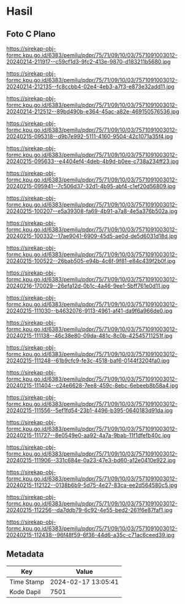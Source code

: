 # Hasil

## Foto C Plano

https://sirekap-obj-formc.kpu.go.id/6383/pemilu/pdpr/75/71/09/10/03/7571091003012-20240214-211917--c59cf1d3-9fc2-413e-9870-d183211b5680.jpg

https://sirekap-obj-formc.kpu.go.id/6383/pemilu/pdpr/75/71/09/10/03/7571091003012-20240214-212135--fc8ccbb4-02e4-4eb3-a7f3-e873e32add11.jpg

https://sirekap-obj-formc.kpu.go.id/6383/pemilu/pdpr/75/71/09/10/03/7571091003012-20240214-212512--89bd490b-e364-45ac-a82e-469150576536.jpg

https://sirekap-obj-formc.kpu.go.id/6383/pemilu/pdpr/75/71/09/10/03/7571091003012-20240215-095318--d9b7e992-5111-4160-9504-42c1071a35f4.jpg

https://sirekap-obj-formc.kpu.go.id/6383/pemilu/pdpr/75/71/09/10/03/7571091003012-20240215-095633--e4404ef4-4deb-4b9d-b0ee-c738a234ff23.jpg

https://sirekap-obj-formc.kpu.go.id/6383/pemilu/pdpr/75/71/09/10/03/7571091003012-20240215-095941--7c506d37-32d1-4b95-abf4-c1ef20d56809.jpg

https://sirekap-obj-formc.kpu.go.id/6383/pemilu/pdpr/75/71/09/10/03/7571091003012-20240215-100207--e5a39308-fa69-4b91-a7a8-4e5a376b502a.jpg

https://sirekap-obj-formc.kpu.go.id/6383/pemilu/pdpr/75/71/09/10/03/7571091003012-20240215-100332--17ae9041-6909-45d5-ae0d-de5d6031d18d.jpg

https://sirekap-obj-formc.kpu.go.id/6383/pemilu/pdpr/75/71/09/10/03/7571091003012-20240215-100522--26bab505-e94b-4c6f-9f81-e84c439f2b0f.jpg

https://sirekap-obj-formc.kpu.go.id/6383/pemilu/pdpr/75/71/09/10/03/7571091003012-20240216-170029--26efa12d-0b1c-4a46-9ee1-5bff761e0d11.jpg

https://sirekap-obj-formc.kpu.go.id/6383/pemilu/pdpr/75/71/09/10/03/7571091003012-20240215-111030--b4632076-9113-4961-af41-da9f6a966de0.jpg

https://sirekap-obj-formc.kpu.go.id/6383/pemilu/pdpr/75/71/09/10/03/7571091003012-20240215-111138--46c38e80-09da-481c-8c0b-42545711251f.jpg

https://sirekap-obj-formc.kpu.go.id/6383/pemilu/pdpr/75/71/09/10/03/7571091003012-20240215-111248--61b9cfc9-fe3c-4518-baf6-0144f3204fa0.jpg

https://sirekap-obj-formc.kpu.go.id/6383/pemilu/pdpr/75/71/09/10/03/7571091003012-20240215-111404--c24e6628-7ee8-459c-8ebc-6ebeeb8b58a4.jpg

https://sirekap-obj-formc.kpu.go.id/6383/pemilu/pdpr/75/71/09/10/03/7571091003012-20240215-111556--5ef1fd54-23b1-4496-b395-0640183d91da.jpg

https://sirekap-obj-formc.kpu.go.id/6383/pemilu/pdpr/75/71/09/10/03/7571091003012-20240215-111727--8e0549e0-aa92-4a7a-9bab-11f1dfefb40c.jpg

https://sirekap-obj-formc.kpu.go.id/6383/pemilu/pdpr/75/71/09/10/03/7571091003012-20240215-111906--331c684e-0a23-47e3-bd60-a12e0410e922.jpg

https://sirekap-obj-formc.kpu.go.id/6383/pemilu/pdpr/75/71/09/10/03/7571091003012-20240215-112122--0138b6b9-5d75-4e27-83ca-ee2d564580c5.jpg

https://sirekap-obj-formc.kpu.go.id/6383/pemilu/pdpr/75/71/09/10/03/7571091003012-20240215-112256--da7ddb79-6c92-4e55-bed2-261f6e87faf1.jpg

https://sirekap-obj-formc.kpu.go.id/6383/pemilu/pdpr/75/71/09/10/03/7571091003012-20240215-112438--96f48f59-6f36-44d6-a35c-c71ac6ceed39.jpg


## Metadata

| Key        | Value               |
| ---------- | ------------------- |
| Time Stamp | 2024-02-17 13:05:41 |
| Kode Dapil | 7501                |



